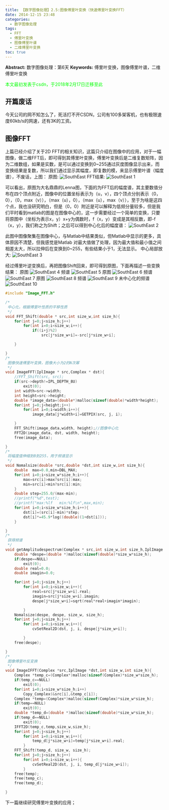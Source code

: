 ```yaml
---
title: 【数字图像处理】2.5:图像傅里叶变换（快速傅里叶变换FFT）
date: 2014-12-15 23:48
categories:
  - 数字图像处理
tags:
  - FFT
  - 傅里叶变换
  - 图像傅里叶谱
  - 二维傅里叶变换
toc: true
---
```

**Abstract:** 数字图像处理：第6天
**Keywords:** 傅里叶变换，图像傅里叶谱，二维傅里叶变换
<!--more-->
<font color="00FF00">本文最初发表于csdn，于2018年2月17日迁移至此</font>

## 开篇废话

今天公司的网不知怎么了，死活打不开CSDN，公司有100多架客机，也有极限速度60kb/s的网速，还有3K的工资。

## 图像FFT

上篇已经介绍了关于2D FFT的相关知识，这篇只介绍在图像中的应用，对于一幅图像，做二维FFT后，即可得到其傅里叶变换，傅里叶变换后是二维复数矩阵，因为二维数组，如果是实数，是可以通过变换到0~255通过灰度图像显示出来，而变换结果是复数，所以我们通过显示其幅度，即复数的模，来显示傅里叶谱（幅度谱），不废话，上图：
原图:
![SouthEast][]
FFT结果:
![SouthEast 1][]

可以看出，原图为大名鼎鼎的Lenna图，下面的为FFT后的幅度谱，其主要数值分布在四个顶点附近，图像中的位置坐标表示为（u，v），四个顶点分别表示（0，0），（0，max（v）），（max（u），0），（max（u），max（v）），至于为啥是这四个点，我也没研究明白，但是（0，0）附近是可以解释为低频分量较多，但是我们平时看到matlab的图是在图像中心的，这一步需要经过一个简单的变换，只要将原图中（坐标为表示x，y）x+y为偶数时，f（x，y）变成是其相反数，即-f（x，y），我们称之为Shift；之后可以得到中心化后的幅度谱：
![SouthEast 2][]

此图中图像聚集在图像中心，与Matlab中结果类似，但Matlab中显示的更多，具体原因不清楚，但我感觉是Matlab
对最大值做了处理，因为最大值和最小值之间相差太大，所以拉伸后在变换到0~255，有些结果小于1，无法显示。
中心局部放大:
![SouthEast 3][]

经过傅里叶逆变换后，再把图像Shift回来，即可得到原图，下面再描述一些变换结果：
原图
![SouthEast 4][]
频谱
![SouthEast 5][]
原图
![SouthEast 6][]
频谱
![SouthEast 7][]
原图
![SouthEast 8][]
频谱
![SouthEast 9][]
未中心化的频谱
![SouthEast 10][]

```c++
#include "Image_FFT.h"

/*
 中心化，根据傅里叶性质的平移性质
 */
void FFT_Shift(double * src,int size_w,int size_h){
    for(int j=0;j<size_h;j++)
        for(int i=0;i<size_w;i++){
            if((i+j)%2)
                src[j*size_w+i]=-src[j*size_w+i];

    }

}
/*
 图像快速傅里叶变换，图像大小为2的N次幂
 */
void ImageFFT(IplImage * src,Complex * dst){
    //FFT_Shift(src, src);
    if(src->depth!=IPL_DEPTH_8U)
        exit(0);
    int width=src->width;
    int height=src->height;
    double *image_data=(double*)malloc(sizeof(double)*width*height);
    for(int j=0;j<height;j++)
        for(int i=0;i<width;i++){
            image_data[j*width+i]=GETPIX(src, j, i);

    }
    FFT_Shift(image_data,width, height);//图像中心化
    FFT2D(image_data, dst, width, height);
    free(image_data);

}
/*
 将幅度值伸缩到0到255，用于频谱显示
 */
void Nomalsize(double *src,double *dst,int size_w,int size_h){
    double  max=0.0,min=DBL_MAX;
    for(int i=0;i<size_w*size_h;i++){
        max=src[i]>max?src[i]:max;
        min=src[i]<min?src[i]:min;
    }
    double step=255.0/(max-min);
    //printf("%d",test);
    //printf("max:%lf   min:%lf\n",max,min);
    for(int i=0;i<size_w*size_h;i++){
        dst[i]=(src[i]-min)*step;
        dst[i]*=45.9*log((double)(1+dst[i]));
    }

}
/*
 获得频谱
 */
void getAmplitudespectrum(Complex * src,int size_w,int size_h,IplImage *dst){
    double *despe=(double *)malloc(sizeof(double)*size_w*size_h);
    if(despe==NULL)
        exit(0);
    double real=0.0;
    double imagin=0.0;

    for(int j=0;j<size_h;j++)
        for(int i=0;i<size_w;i++){
            real=src[j*size_w+i].real;
            imagin=src[j*size_w+i].imagin;
            despe[j*size_w+i]=sqrt(real*real+imagin*imagin);

        }
    Nomalsize(despe, despe, size_w, size_h);
    for(int j=0;j<size_h;j++)
        for(int i=0;i<size_w;i++){
            cvSetReal2D(dst, j, i, despe[j*size_w+i]);

        }
    free(despe);

}
/*
 图像傅里叶反变换
 */
void ImageIFFT(Complex *src,IplImage *dst,int size_w,int size_h){
    Complex *temp_c=(Complex*)malloc(sizeof(Complex)*size_w*size_h);
    if(temp_c==NULL)
        exit(0);
    for(int i=0;i<size_w*size_h;i++)
        Copy_Complex(&src[i],&temp_c[i]);
    Complex *temp=(Complex*)malloc(sizeof(Complex)*size_w*size_h);
    if(temp==NULL)
        exit(0);
    double *temp_d=(double *)malloc(sizeof(double)*size_w*size_h);
    if(temp_d==NULL)
        exit(0);
    IFFT2D(temp_c,temp,size_w,size_h);
    for(int j=0;j<size_h;j++)
        for(int i=0;i<size_w;i++){
            temp_d[j*size_w+i]=temp[j*size_w+i].real;
        }
    FFT_Shift(temp_d, size_w, size_h);
    for(int j=0;j<size_h;j++)
        for(int i=0;i<size_w;i++){
            cvSetReal2D(dst, j, i, temp_d[j*size_w+i]);
        }
    free(temp);
    free(temp_c);
    free(temp_d);

}

```
下一篇继续研究傅里叶变换的应用；


[SouthEast]: DIP-2-5-图像傅里叶变换-快速傅里叶变换FFT/20141215231801668.bmp
[SouthEast 1]: DIP-2-5-图像傅里叶变换-快速傅里叶变换FFT/20141215231920479.jpg
[SouthEast 2]: DIP-2-5-图像傅里叶变换-快速傅里叶变换FFT/20141215233229529.jpg
[SouthEast 3]: DIP-2-5-图像傅里叶变换-快速傅里叶变换FFT/20141215233903656.jpg
[SouthEast 4]: DIP-2-5-图像傅里叶变换-快速傅里叶变换FFT/20141215234208243.jpg
[SouthEast 5]: DIP-2-5-图像傅里叶变换-快速傅里叶变换FFT/20141215234256525.jpg
[SouthEast 6]: DIP-2-5-图像傅里叶变换-快速傅里叶变换FFT/20141215234330892.jpg
[SouthEast 7]: DIP-2-5-图像傅里叶变换-快速傅里叶变换FFT/20141215234349359.jpg
[SouthEast 8]: DIP-2-5-图像傅里叶变换-快速傅里叶变换FFT/20141215234450842.jpg
[SouthEast 9]: DIP-2-5-图像傅里叶变换-快速傅里叶变换FFT/20141215234515864.jpg
[SouthEast 10]: DIP-2-5-图像傅里叶变换-快速傅里叶变换FFT/20141215234536394.jpg
